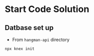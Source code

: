 # Start Code Solution

## Datbase set up

* From `hangman-api` directory

```bash
npx knex init
```
